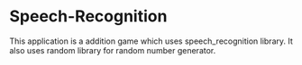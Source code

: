 # Speech-Recognition
This application is a addition game which uses speech_recognition library. It also uses random library for random number generator.

